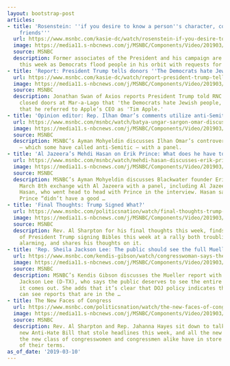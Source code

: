```yaml
---
layout: bootstrap-post
articles:
- title: 'Rosenstein: ''if you desire to know a person''s character, consider his
    friends'''
  url: https://www.msnbc.com/kasie-dc/watch/rosenstein-if-you-desire-to-know-a-person-s-character-consider-his-friends-1455449667898
  image: https://media11.s-nbcnews.com/j/MSNBC/Components/Video/201903/n_hunt_7B_190310_1920x1080.nbcnews-fp-1200-630.jpg
  source: MSNBC
  description: Former associates of the President and his campaign are back in court
    this week as Democrats flood people in his orbit with requests for documents.
- title: 'Report: President Trump tells donors ''The Democrats hate Jewish people'''
  url: https://www.msnbc.com/kasie-dc/watch/report-president-trump-tells-donors-the-democrats-hate-jewish-people-1455447619891
  image: https://media11.s-nbcnews.com/j/MSNBC/Components/Video/201903/n_hunt_7A_190310_1920x1080.nbcnews-fp-1200-630.jpg
  source: MSNBC
  description: Jonathan Swan of Axios reports President Trump told RNC backers behind
    closed doors at Mar-a-Lago that 'the Democrats hate Jewish people,' and disputed
    that he referred to Apple’s CEO as 'Tim Apple.'
- title: 'Opinion editor: Rep. Ilhan Omar’s comments utilize anti-Semitic tropes'
  url: https://www.msnbc.com/msnbc/watch/batya-ungar-sargon-omar-discussing-foreign-allegiance-is-anti-semitic-1455436355706
  image: https://media11.s-nbcnews.com/j/MSNBC/Components/Video/201903/n_MSNBC_IlhanOmar_190310_1920x1080.nbcnews-fp-1200-630.jpg
  source: MSNBC
  description: MSNBC’s Ayman Mohyeldin discusses Ilhan Omar’s controversial comments
    – which some have called anti-Semitic – with a panel.
- title: 'Al Jazeera’s Mehdi Hasan on Erik Prince: What does he have to hide?'
  url: https://www.msnbc.com/msnbc/watch/mehdi-hasan-discusses-erik-prince-interview-about-intel-committee-testimony-1455430211959
  image: https://media11.s-nbcnews.com/j/MSNBC/Components/Video/201903/n_MSNBC_ErikPrince_190310_1920x1080.nbcnews-fp-1200-630.jpg
  source: MSNBC
  description: MSNBC’s Ayman Mohyeldin discusses Blackwater founder Erik Prince’s
    March 8th exchange with Al Jazeera with a panel, including Al Jazeera’s Mehdi
    Hasan, who went head to head with Prince in the interview. Hasan said he was surprised
    Prince “didn’t have a good …
- title: 'Final Thoughts: Trump Signed What?'
  url: https://www.msnbc.com/politicsnation/watch/final-thoughts-trump-signed-what-1455429700000
  image: https://media11.s-nbcnews.com/j/MSNBC/Components/Video/201903/n_sharp_finalthoughts_190310_1920x1080.nbcnews-fp-1200-630.jpg
  source: MSNBC
  description: Rev. Al Sharpton for his final thoughts this week, finds the story
    of President Trump signing Bibles this week at a rally both troubling and definitely
    alarming, and shares his thoughts on it.
- title: 'Rep. Sheila Jackson Lee: The public should see the full Mueller report'
  url: https://www.msnbc.com/kendis-gibson/watch/congresswoman-says-the-mueller-report-should-be-made-public-1455428163998
  image: https://media11.s-nbcnews.com/j/MSNBC/Components/Video/201903/n_gibson_RepJacksonLee_190309_1920x1080.nbcnews-fp-1200-630.jpg
  source: MSNBC
  description: MSNBC’s Kendis Gibson discusses the Mueller report with Rep. Sheila
    Jackson Lee (D-TX), who says the public deserves to see the entire thing when
    it comes out. She adds that it’s clear that DOJ policy indicates that the public
    can see reports that are in the …
- title: The New Faces of Congress
  url: https://www.msnbc.com/politicsnation/watch/the-new-faces-of-congress-1455428675618
  image: https://media11.s-nbcnews.com/j/MSNBC/Components/Video/201903/n_sharp_congress_190310_1920x1080.nbcnews-fp-1200-630.jpg
  source: MSNBC
  description: Rev. Al Sharpton and Rep. Jahanna Hayes sit down to talk about the
    new Anti-Hate Bill that stole headlines this week, and all the new challenges
    the new class of congresswomen and congressmen alike have in store for the future
    of their terms.
as_of_date: '2019-03-10'
---
```


